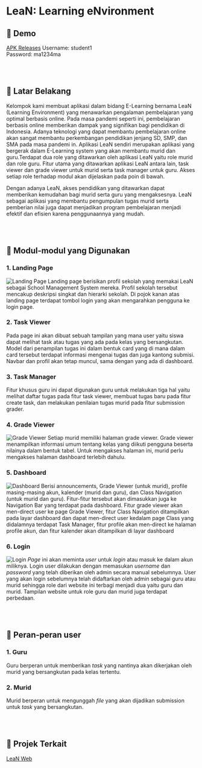 # LeaN: Learning eNvironment


## 🐾 Demo
[APK Releases](https://github.com/robert-adit-sukoco/tk-pbp-uas/releases)
Username: student1 <br/>
Password: ma1234ma

<br></br>

## 🤖 Latar Belakang
Kelompok kami membuat aplikasi dalam bidang E-Learning bernama LeaN (Learning Environment) yang menawarkan pengalaman pembelajaran yang optimal berbasis online. Pada masa pandemi seperti ini, pembelajaran berbasis online memberikan dampak yang signifikan bagi pendidikan di Indonesia. Adanya teknologi yang dapat membantu pembelajaran online akan sangat membantu perkembangan pendidikan jenjang SD, SMP, dan SMA pada masa pandemi in. Aplikasi LeaN sendiri merupakan aplikasi yang bergerak dalam E-Learning system yang akan membantu murid dan guru.Terdapat dua role yang ditawarkan oleh aplikasi LeaN yaitu role murid dan role guru. Fitur utama yang ditawarkan aplikasi LeaN antara lain, task viewer dan grade viewer untuk murid serta task manager untuk guru. Akses setiap role terhadap modul akan dijelaskan pada poin di bawah. 

Dengan adanya LeaN, akses pendidikan yang ditawarkan dapat memberikan kemudahan bagi murid serta guru yang mengaksesnya. LeaN sebagai aplikasi yang membantu pengumpulan tugas murid serta pemberian nilai juga dapat menjadikan program pembelajaran menjadi efektif dan efisien karena penggunaannya yang mudah. 

<br></br>

## 🎨 Modul-modul yang Digunakan
### 1. Landing Page
![Landing Page](https://drive.google.com/uc?export=view&id=1Aw4TyguHA4psBjs5aiErVeH_Fyb2MGkh)
Landing page berisikan profil sekolah yang memakai LeaN sebagai School Management System mereka. Profil sekolah tersebut mencakup deskripsi singkat dan hierarki sekolah. Di pojok kanan atas landing page terdapat tombol login yang akan mengarahkan pengguna ke login page.

### 2. Task Viewer
Pada page ini akan dibuat sebuah tampilan yang mana user yaitu siswa dapat melihat task atau tugas yang ada pada kelas yang bersangkutan. Model dari penampilan tugas ini dalam bentuk card yang di mana dalam card tersebut terdapat informasi mengenai tugas dan juga kantong submisi. Navbar dan profil akan tetap muncul, sama dengan yang ada di dashboard.

### 3. Task Manager
Fitur khusus guru ini dapat digunakan guru untuk melakukan tiga hal yaitu melihat daftar tugas pada fitur task viewer, membuat tugas baru pada fitur create task, dan melakukan penilaian tugas murid pada fitur submission grader.

### 4. Grade Viewer
![Grade Viewer](https://drive.google.com/uc?export=view&id=18vO8vVHjztpSSoQFyeD-dgazM97lDVFR)
Setiap murid memiliki halaman grade viewer. Grade viewer menampilkan informasi umum tentang kelas yang diikuti pengguna beserta nilainya dalam bentuk tabel. Untuk mengakses halaman ini, murid perlu mengakses halaman dashboard terlebih dahulu.

### 5. Dashboard
![Dashboard](https://drive.google.com/uc?export=view&id=1-bJhheOmmIzWBBuZRQI4Lpw1Ed7i8tdf)
Berisi announcements, Grade Viewer (untuk murid), profile masing-masing akun, kalender (murid dan guru), dan Class Navigation (untuk murid dan guru). Fitur-fitur tersebut akan dimasukkan juga ke Navigation Bar yang terdapat pada dashboard. Fitur grade viewer akan men-direct user ke page Grade Viewer, fitur Class Navigation ditampilkan pada layar dashboard dan dapat men-direct user kedalam page Class yang didalamnya terdapat Task Manager, fitur profile akan men-direct ke halaman profile akun, dan fitur kalender akan ditampilkan di layar dashboard

### 6. Login
![Login](https://drive.google.com/uc?export=view&id=1-1JyAr1mK-STocfb6X4MhqpJ7QLlsCuc)
<i>Page</i> ini akan meminta <i>user</i> untuk <i>login</i> atau masuk ke dalam akun miliknya. Login user dilakukan dengan memasukan <i>username</i> dan <i>password</i> yang telah diberikan oleh admin secara manual sebelumnya. User yang akan login sebelumnya telah didaftarkan oleh admin sebagai guru atau murid sehingga role dari website ini terbagi menjadi dua yaitu guru dan murid. Tampilan website untuk role guru dan murid juga terdapat perbedaan.

<br></br>

## 💬 Peran-peran user

### 1. Guru
Guru berperan untuk memberikan <i>task</i> yang nantinya akan dikerjakan oleh murid yang bersangkutan pada kelas tertentu.

### 2. Murid 
Murid berperan untuk mengunggah <i>file</i> yang akan dijadikan submission untuk <i>task</i> yang bersangkutan.

<br></br>

## 🍞 Projek Terkait
[LeaN Web](https://github.com/bimasenaputra/lean-web)
